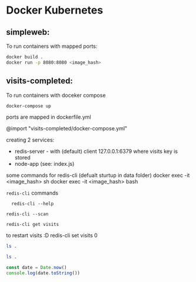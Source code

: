 # Docker Kubernetes


## simpleweb: 

To run containers with mapped ports:

```bash
docker build .
docker run -p 8080:8080 <image_hash>
```

## visits-completed:
 
To run containers with doceker compose 

```bash
docker-compose up
```

ports are mapped in dockerfile.yml


@import "visits-completed/docker-compose.yml"



creating 2 services: 
  * redis-server -  with (default) client 127.0.0.1:6379 where visits key is stored 
  * node-app (see: index.js) 
 
some commands for redis-cli (defualt sturtup in data folder)
docker exec -it <image_hash> sh 
docker exec -it <image_hash> bash


`redis-cli` commands 
```
  redis-cli --help
```

```
redis-cli --scan
```

```
redis-cli get visits 
```
to restart visits :D 
  redis-cli set visits 0


```bash {cmd}
ls .
```

```bash {cmd=true}
ls .
```

```javascript {cmd="node"}
const date = Date.now()
console.log(date.toString())
```


